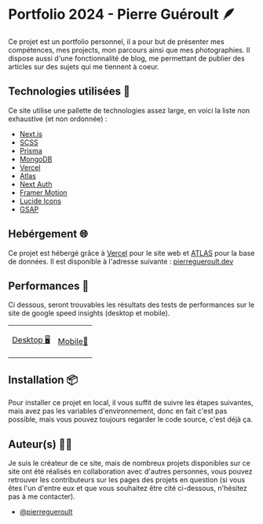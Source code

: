 # Portfolio 2024 - Pierre Guéroult 🪶

Ce projet est un portfolio personnel, il a pour but de présenter mes compétences, mes projects, mon parcours ainsi que mes photographies. Il dispose aussi d'une fonctionnalité de blog, me permettant de publier des articles sur des sujets qui me tiennent à coeur.

## Technologies utilisées 🧰

Ce site utilise une pallette de technologies assez large, en voici la liste non exhaustive (et non ordonnée) :

- [Next.js](https://nextjs.org/)
- [SCSS](https://sass-lang.com/)
- [Prisma](https://www.prisma.io/)
- [MongoDB](https://www.mongodb.com/)
- [Vercel](https://vercel.com/)
- [Atlas](https://www.mongodb.com/cloud/atlas)
- [Next Auth](https://next-auth.js.org/)
- [Framer Motion](https://www.framer.com/motion/)
- [Lucide Icons](https://lucide.dev/)
- [GSAP](https://greensock.com/gsap/)

## Hebérgement 🌐

Ce projet est hébergé grâce à [Vercel](https://vercel.com/) pour le site web
et [ATLAS](https://www.mongodb.com/cloud/atlas) pour la base de données. Il est disponible à l'adresse suivante : [pierregueroult.dev](https://pierregueroult.dev/)

## Performances 🚀

Ci dessous, seront trouvables les résultats des tests de performances sur le site de google speed insights (desktop et mobile).

<table>
<tr>
<td>
    
[Desktop 🖥️](https://pagespeed.web.dev/analysis/https-pierregueroult-dev/adw89w14hw?hl=fr&form_factor=desktop)

</td>
<td>

[Mobile📱](https://pagespeed.web.dev/analysis/https-pierregueroult-dev/adw89w14hw?hl=fr&form_factor=mobile)

</td>
</tr>
</table>

## Installation 📦

Pour installer ce projet en local, il vous suffit de suivre les étapes suivantes, mais avez pas les variables d'environnement, donc en fait c'est pas possible, mais vous pouvez toujours regarder le code source, c'est déjà ça.

## Auteur(s) 🧑‍💻

Je suis le créateur de ce site, mais de nombreux projets disponibles sur ce site ont été réalisés en collaboration avec d'autres personnes, vous pouvez retrouver les contributeurs sur les pages des projets en question (si vous êtes l'un d'entre eux et que vous souhaitez être cité ci-dessous, n'hésitez pas à me contacter).

- [@pierregueroult](https://www.github.com/pierregueroult)
